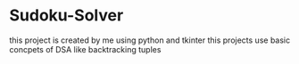 # Sudoku-Solver
this project is created by me using python and tkinter
this projects use basic concpets of DSA like backtracking tuples
